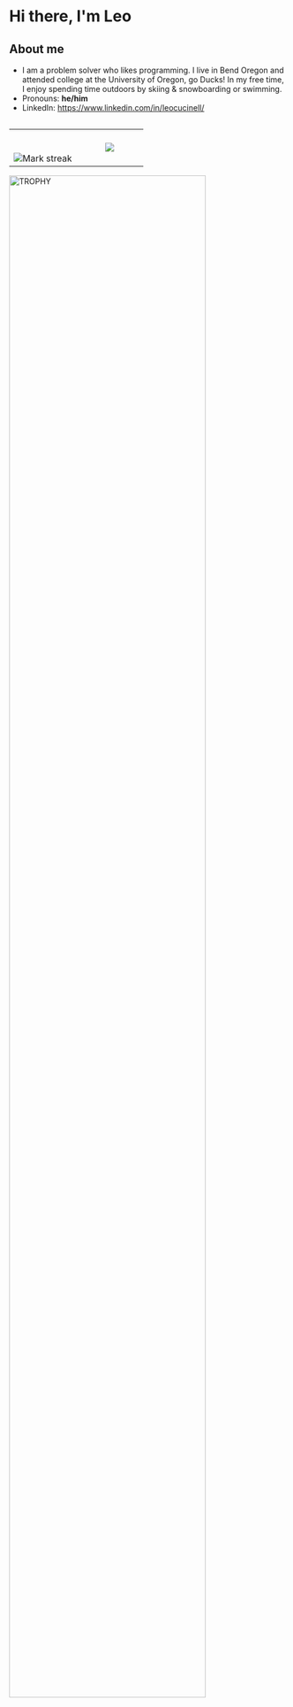 # Hi there, I'm Leo
## About me
- I am a problem solver who likes programming. I live in Bend Oregon and attended college at the University of Oregon, go Ducks! In my free time, I enjoy spending time outdoors by skiing & snowboarding or swimming.
- Pronouns: **he/him**
- LinkedIn: https://www.linkedin.com/in/leocucinell/

<!--- stats & Trophy (start) -->

<p align="left">
  <!--- stats (start) -->
<table align="left">
<tr border="none">
<td width="50%" align="center">
<!--   <img  align="left"  src="https://github-readme-stats.vercel.app/api?username=leocucinell&theme=dark&show_icons=true&count_private=true" /> -->
  <br></br>
  <img  title="🔥 Get streak stats for your profile at git.io/streak-stats" alt="Mark streak" src="https://github-readme-streak-stats.herokuapp.com/?user=leocucinell&theme=dark&hide_border=false" /> 
</td>


<td width="50%" align="center">

  <img  align="center"  src="https://github-readme-stats.anuraghazra1.vercel.app/api/top-langs/?username=leocucinell&theme=dark&hide_border=false&no-bg=true&no-frame=true&langs_count=7"/>

  </td>
</tr>
</table>
<!--- stats (end) -->

<!--- trophy (start) -->

<div align=left>
  <a href="https://github.com/ryo-ma/github-profile-trophy" title="Go to Source">
      <img align="center" width=84% src="https://github-profile-trophy.vercel.app/?username=leocucinell&theme=radical&row=1&column=7&margin-h=15&margin-w=5&no-bg=true" alt="TROPHY" />
    </a>
</div>
